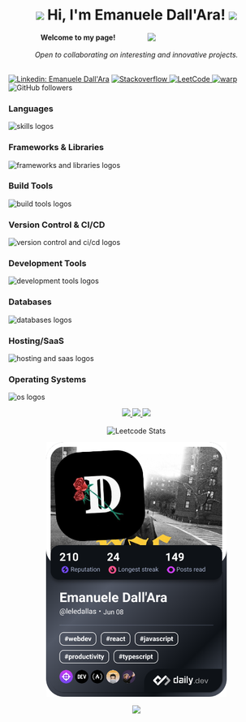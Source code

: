 <h1 align="center">
    <img src="https://media.giphy.com/media/Tgvn82bqJT36lkVqDZ/giphy.gif" width="50"/> 
    Hi, I'm Emanuele Dall'Ara! <img src="https://media.giphy.com/media/20PA8HwdrWlgL6AzbU/giphy.gif" width="50">
</h1>
<img align='right' src="https://media.giphy.com/media/t1j3KW8BXTzccCLdNb/giphy.gif" width="230">
<p align="center">
    <b>Welcome to my page!</b>
    <br><br>
    <i>
        Open to collaborating on interesting and innovative projects.<br>
    </i><br>
  
[![Linkedin: Emanuele Dall'Ara](https://img.shields.io/badge/-Emanuele-blue?style=flat-square&logo=Linkedin&logoColor=white&link=https://www.linkedin.com/in/emanuele-dall-ara-40b3311a7/)](https://www.linkedin.com/in/emanuele-dall-ara-40b3311a7/)
    <a href="https://stackoverflow.com/users/20091055/dallas">
        <img src="https://img.shields.io/badge/-Stackoverflow-blue?style=for-the-badge&logo=stack-overflow&logoColor=orange&style=flat-square" alt="Stackoverflow">
    </a>
    <a href="https://leetcode.com/LeleDallas">
        <img src="https://img.shields.io/badge/LeetCode-blue?style=flat-square&logo=LeetCode" alt="LeetCode">
    </a>
    <a href="https://app.warp.dev/referral/MP39PJ">
        <img src="https://img.shields.io/badge/warp-blue?style=flat-square&logo=warp" alt="warp"/>
    </a>
![GitHub followers](https://img.shields.io/github/followers/LeleDallas?label=Follow&style=social)
</p>

### Languages
<img src="https://go-skill-icons.vercel.app/api/icons?i=javascript,typescript,html,css,java,scala,c,cpp,cs,py,latex,md" alt="skills logos" />

### Frameworks & Libraries
<img src="https://go-skill-icons.vercel.app/api/icons?i=react,nodejs,express,jest,vitest,rollupjs,storybook,styledcomponents" alt="frameworks and libraries logos" />

### Build Tools
<img src="https://go-skill-icons.vercel.app/api/icons?i=vite,bun,npm" alt="build tools logos" />

### Version Control & CI/CD
<img src="https://go-skill-icons.vercel.app/api/icons?i=git,github,githubactions,gitlab,bitbucket" alt="version control and ci/cd logos" />

### Development Tools
<img src="https://go-skill-icons.vercel.app/api/icons?i=androidstudio,xcode,arduino,bash,docker,postman,apidog,figma,jira,slack" alt="development tools logos" />

### Databases
<img src="https://go-skill-icons.vercel.app/api/icons?i=mongodb" alt="databases logos" />

### Hosting/SaaS
<img src="https://go-skill-icons.vercel.app/api/icons?i=firebase,gcp,aws,githubpages" alt="hosting and saas logos" />

### Operating Systems
<img src="https://go-skill-icons.vercel.app/api/icons?i=linux,windows,apple" alt="os logos" />

<p align="center">
  <a href="https://github.com/LeleDallas">
    <img src="http://github-profile-summary-cards.vercel.app/api/cards/profile-details?username=LeleDallas&theme=transparent" />
  </a>
  <a href="https://github.com/LeleDallas">
    <img src="https://github-readme-streak-stats.herokuapp.com/?user=LeleDallas&hide_border=true&card_width=338&theme=transparent" />
  </a>
  <a href="https://github.com/LeleDallas">
    <img src="http://github-profile-summary-cards.vercel.app/api/cards/stats?username=LeleDallas&theme=transparent" />
  </a>
    <br/>
    <br/>
    <img alt="Leetcode Stats" src="https://leetcode.card.workers.dev/LeleDallas?theme=dark&font=source_code_pro&extension=null"/>
</p>

<p align="center">
    <a href="https://app.daily.dev/leledallas"><img src="./devcard.png" width="356" alt="Emanuele Dall'Ara's Dev Card"/></a>
</p>
<p align="center">
  <a href="https://github.com/LeleDallas">
    <img src="https://komarev.com/ghpvc/?username=LeleDallas&color=blue&style=flat)" />
  </a>
</p>
